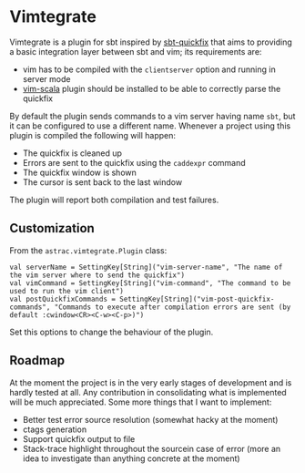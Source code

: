 # Vimtegrate

Vimtegrate is a plugin for sbt inspired by [sbt-quickfix](https://github.com/dscleaver/sbt-quickfix)
that aims to providing a basic integration layer between sbt and vim; its requirements are:

* vim has to be compiled with the `clientserver` option and running in server mode
* [vim-scala](https://github.com/derekwyatt/vim-scala) plugin should be installed to be able to correctly parse the quickfix

By default the plugin sends commands to a vim server having name `sbt`, but it can be configured
to use a different name. Whenever a project using this plugin is compiled the following will happen:

* The quickfix is cleaned up
* Errors are sent to the quickfix using the `caddexpr` command
* The quickfix window is shown
* The cursor is sent back to the last window

The plugin will report both compilation and test failures.

## Customization

From the `astrac.vimtegrate.Plugin` class:

    val serverName = SettingKey[String]("vim-server-name", "The name of the vim server where to send the quickfix")
    val vimCommand = SettingKey[String]("vim-command", "The command to be used to run the vim client")
    val postQuickfixCommands = SettingKey[String]("vim-post-quickfix-commands", "Commands to execute after compilation errors are sent (by default :cwindow<CR><C-w><C-p>)")

Set this options to change the behaviour of the plugin.

## Roadmap

At the moment the project is in the very early stages of development and is hardly tested at all. Any contribution in consolidating
what is implemented will be much appreciated. Some more things that I want to implement:

* Better test error source resolution (somewhat hacky at the moment)
* ctags generation
* Support quickfix output to file
* Stack-trace highlight throughout the sourcein case of error (more an idea to investigate than anything concrete at the moment)

